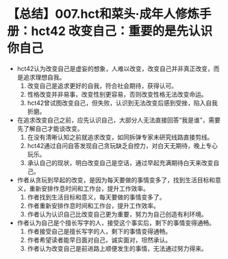 # 【总结】007.hct和菜头·成年人修炼手册：hct42 改变自己：重要的是先认识你自己

-   hct42认为改变自己是虚妄的想象，人难以改变，改变自己并非真正改变，而是追求理想自我。
    1.  改变自己是追求更好的自我，符合社会期待，获得认可。
    2.  性格改变并非易事，改变性别更容易，否则改变性格无法改变命运。
    3.  hct42曾试图改变自己，但失败，认识到无法改变后感到受挫，陷入自我折磨。
-   在追求改变自己之前，应先认识自己，大部分人无法直接回答“我是谁”，需要先了解自己才能谈改变。
    1.  在没有清晰认知之前就追求改变，如同拆弹专家未研究线路直接剪线。
    2.  hct42通过自问自答发现自己贪玩缺乏自控力，对白天无期待，晚上专心玩乐。
    3.  承认自己的现状，明白改变自己是空话，通过早起充满期待白天来改变自己。
-   作者从贪玩到早起的改变，是因为每天要做的事情变多了，找到生活目标和意义，重新安排作息时间和工作台，提升工作效率。 
    1.  作者找到生活目标和意义，每天要做的事情变多了。
    2.  作者重新安排作息时间和工作台，提升工作效率。
    3.  作者认为认识自己比改变自己更为重要，努力为自己创造有利环境。
-   作者认为自己是个擅长写字的人，接受这个事实后，剩下的事情变得通畅。 
    1.  作者接受自己是擅长写字的人，剩下的事情变得通畅。
    2.  作者希望读者能早日面对自己，诚实面对，坦然承认。
    3.  作者认为改变自己是前进路上顺便发生的事情，无法通过努力得来。